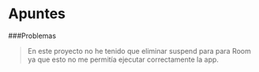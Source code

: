 
# Apuntes

###Problemas
> En este proyecto no he tenido que eliminar suspend para para Room
> ya que esto no me permitía ejecutar correctamente la app.